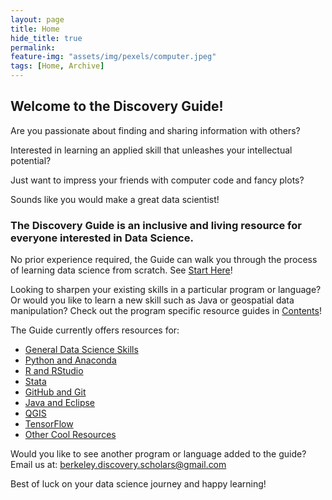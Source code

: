 ```yaml
---
layout: page
title: Home
hide_title: true
permalink: 
feature-img: "assets/img/pexels/computer.jpeg"
tags: [Home, Archive]
---
```


## Welcome to the Discovery Guide!

Are you passionate about finding and sharing information with others?

Interested in learning an applied skill that unleashes your intellectual potential?

Just want to impress your friends with computer code and fancy plots?

Sounds like you would make a great data scientist!

### The Discovery Guide is an inclusive and living resource for everyone interested in Data Science.

No prior experience required, the Guide can walk you through the process of learning data science from scratch. See [Start Here](https://data-scholars-discovery.github.io/pages/Start_Here.html)!

Looking to sharpen your existing skills in a particular program or language? Or would you like to learn a new skill such as Java or geospatial data manipulation? Check out the program specific resource guides in [Contents](https://data-scholars-discovery.github.io/contents/)!

The Guide currently offers resources for:
* [General Data Science Skills](https://data-scholars-discovery.github.io/contents/intro)
* [Python and Anaconda](https://data-scholars-discovery.github.io/contents/python)
* [R and RStudio](https://data-scholars-discovery.github.io/contents/r)
* [Stata](https://data-scholars-discovery.github.io/contents/stata)
* [GitHub and Git](https://data-scholars-discovery.github.io/contents/github)
* [Java and Eclipse](https://data-scholars-discovery.github.io/contents/java)
* [QGIS](https://data-scholars-discovery.github.io/contents/qgis)
* [TensorFlow](https://data-scholars-discovery.github.io/contents/tensorflow)
* [Other Cool Resources](https://data-scholars-discovery.github.io/contents/other)

Would you like to see another program or language added to the guide? Email us at: berkeley.discovery.scholars@gmail.com

Best of luck on your data science journey and happy learning!
